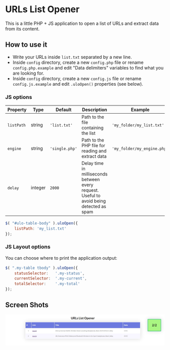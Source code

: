 # URLs List Opener

This is a little PHP + JS application to open a list of URLs and extract data from its content.

## How to use it

- Write your URLs inside `list.txt` separated by a new line.
- Inside `config` directory, create a new `config.php` file or rename `config.php.example` and edit "Data delimiters" variables to find what you are looking for.
- Inside `config` directory, create a new `config.js` file or rename `config.js.example` and edit `.uloOpen()` properties (see below).

### JS options

| Property    | Type     | Default         | Description                                                                              | Example                      |
|-------------|----------|-----------------|------------------------------------------------------------------------------------------|------------------------------|
| `listPath`  | string   | `'list.txt'`    | Path to the file containing the list                                                     | `'my_folder/my_list.txt'`    |
| `engine`    | string   | `'single.php'`  | Path to the PHP file for reading and extract data                                        | `'my_folder/my_engine.php'`  |
| `delay`     | integer  | `2000`          | Delay time in milliseconds between every request. Useful to avoid being detected as spam |                              |

``````javascript
$( "#ulo-table-body" ).uloOpen({
    listPath: 'my_list.txt'
});
``````

### JS Layout options
You can choose where to print the application output:
``````javascript
$( ".my-table tbody" ).uloOpen({
    statusSelector:   '.my-status',
    currentSelector:  '.my-current',
    totalSelector:    '.my-total'
});
``````

## Screen Shots
![List Filled](screenshot.jpg)